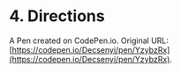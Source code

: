 # 4. Directions

A Pen created on CodePen.io. Original URL: [https://codepen.io/Decsenyi/pen/YzybzRx](https://codepen.io/Decsenyi/pen/YzybzRx).


